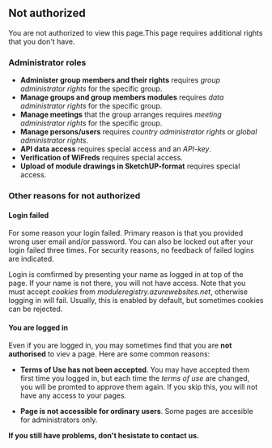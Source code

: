 ﻿## Not authorized
You are not authorized to view this page.This page requires additional rights that you don't have.

### Administrator roles
- **Administer group members and their rights** requires *group administrator rights* for the specific group.
- **Manage groups and group members modules** requires *data administrator rights* for the specific group.
- **Manage meetings** that the group arranges requires *meeting administrator rights* for the specific group.
- **Manage persons/users** requires *country administrator rights* or *global administrator rights*.
- **API data access** requires special access and an *API-key*.
- **Verification of WiFreds** requires special access.
- **Upload of module drawings in SketchUP-format** requires special access.

### Other reasons for not authorized

#### Login failed
For some reason your login failed. Primary reason is that you provided wrong user email and/or password.
You can also be locked out after your login failed three times.
For security reasons, no feedback of failed logins are indicated.

Login is comfirmed by presenting your name as logged in at top of the page.
If your name is not there, you will not have access.
Note that you must accept *cookies* from *moduleregistry.azurewebsites.net*, otherwise logging in will fail.
Usually, this is enabled by default, but sometimes cookies can be rejected.


#### You are logged in
Even if you are logged in, 
you may sometimes find that you are **not authorised** to viev a page.
Here are some common reasons:

- **Terms of Use has not been accepted**.
You may have accepted them first time you logged in, 
but each time the *terms of use* are changed, 
you will be promted to approve them again. 
If you skip this, you will not have any access to your pages.

- **Page is not accessible for ordinary users**.
Some pages are accesible for administrators only.


**If you still have problems, don't hesistate to contact us.**

